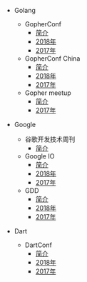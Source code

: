 * Golang
  * GopherConf
    * [简介](golang/GopherConf/README.md)
    * [2018年](golang/GopherConf/2018.md)
    * [2017年](golang/GopherConf/2017.md)
  * GopherConf China
    * [简介](golang/GopherConfChina/README.md)
    * [2018年](golang/GopherConf/2018.md)
    * [2017年](golang/GopherConf/2017.md)
  * Gopher meetup
    * [简介](golang/Gopher-Meetup/README.md)
    * [2017年](golang/Gopher-Meetup/2017.md)

* Google
  * 谷歌开发技术周刊
    * [简介](google/the-developer-show/README.md)
  * Google IO
    * [简介](google/google-io/README.md)
    * [2018年](google/google-io/2018.md)
    * [2017年](google/google-io/2017.md)
  * GDD
    * [简介](google/gdd/README.md)
    * [2018年](google/gdd/2018.md)
    * [2017年](google/gdd/2017.md)

* Dart
  * DartConf
    * [简介](dart/dartconf/README.md)
    * [2018年](dart/dartconf/2018.md)
    * [2017年](dart/dartconf/2017.md)